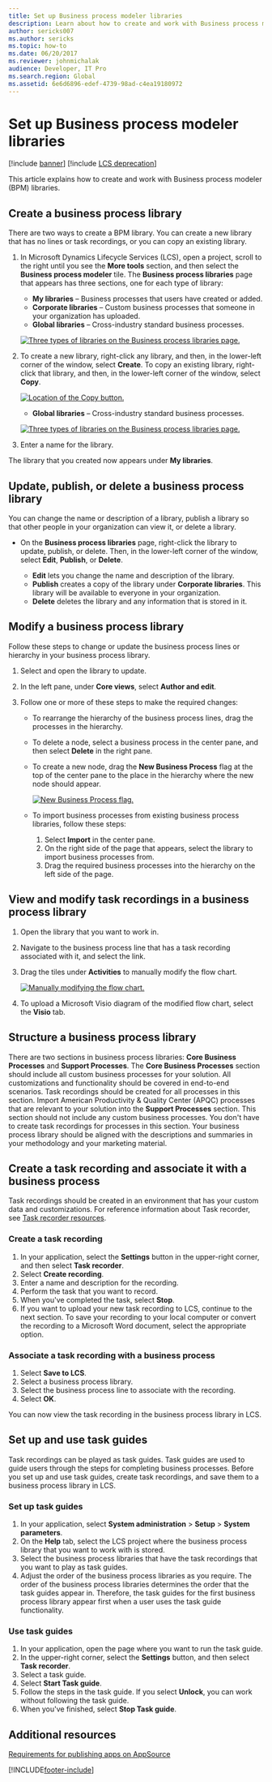 ```yaml
---
title: Set up Business process modeler libraries
description: Learn about how to create and work with Business process modeler (BPM) libraries, including an outline on how to update, publish, or delete a business process library.
author: sericks007
ms.author: sericks
ms.topic: how-to
ms.date: 06/20/2017
ms.reviewer: johnmichalak
audience: Developer, IT Pro
ms.search.region: Global
ms.assetid: 6e6d6896-edef-4739-98ad-c4ea19180972
---
```


# Set up Business process modeler libraries

[!include [banner](../includes/banner.md)]
[!include [LCS deprecation](../includes/lcs-deprecation.md)]


This article explains how to create and work with Business process modeler (BPM) libraries.

## Create a business process library

There are two ways to create a BPM library. You can create a new library that has no lines or task recordings, or you can copy an existing library.

1.  In Microsoft Dynamics Lifecycle Services (LCS), open a project, scroll to the right until you see the **More tools** section, and then select the **Business process modeler** tile. The **Business process libraries** page that appears has three sections, one for each type of library:

    -   **My libraries** – Business processes that users have created or added.
    -   **Corporate libraries** – Custom business processes that someone in your organization has uploaded.
    -   **Global libraries** – Cross-industry standard business processes.

    [![Three types of libraries on the Business process libraries page.](./media/bpm_02.png)](./media/bpm_02.png)

2.  To create a new library, right-click any library, and then, in the lower-left corner of the window, select **Create**. To copy an existing library, right-click that library, and then, in the lower-left corner of the window, select **Copy**.

    [![Location of the Copy button.](./media/bpm_03.png)](./media/bpm_03.png)

    -   **Global libraries** – Cross-industry standard business processes. 
    
    [![Three types of libraries on the Business process libraries page.](./media/bpm_02.png)](./media/bpm_02.png)

3.  Enter a name for the library.

The library that you created now appears under **My libraries**.

## Update, publish, or delete a business process library
You can change the name or description of a library, publish a library so that other people in your organization can view it, or delete a library.

-   On the **Business process libraries** page, right-click the library to update, publish, or delete. Then, in the lower-left corner of the window, select **Edit**, **Publish**, or **Delete**.

    -   **Edit** lets you change the name and description of the library.
    -   **Publish** creates a copy of the library under **Corporate libraries**. This library will be available to everyone in your organization.
    -   **Delete** deletes the library and any information that is stored in it.

## Modify a business process library
Follow these steps to change or update the business process lines or hierarchy in your business process library.

1.  Select and open the library to update.
2.  In the left pane, under **Core views**, select **Author and edit**.
3.  Follow one or more of these steps to make the required changes:

    -   To rearrange the hierarchy of the business process lines, drag the processes in the hierarchy.
    -   To delete a node, select a business process in the center pane, and then select **Delete** in the right pane.
    -   To create a new node, drag the **New Business Process** flag at the top of the center pane to the place in the hierarchy where the new node should appear.

        [![New Business Process flag.](./media/bpm_06.png)](./media/bpm_06.png)

    -   To import business processes from existing business process libraries, follow these steps:

        1.  Select **Import** in the center pane.
        2.  On the right side of the page that appears, select the library to import business processes from.
        3.  Drag the required business processes into the hierarchy on the left side of the page.

## View and modify task recordings in a business process library
1.  Open the library that you want to work in.
2.  Navigate to the business process line that has a task recording associated with it, and select the link.
3.  Drag the tiles under **Activities** to manually modify the flow chart.

    [![Manually modifying the flow chart.](./media/bpm_09.png)](./media/bpm_09.png)

4.  To upload a Microsoft Visio diagram of the modified flow chart, select the **Visio** tab.

## Structure a business process library
There are two sections in business process libraries: **Core Business Processes** and **Support Processes**. The **Core Business Processes** section should include all custom business processes for your solution. All customizations and functionality should be covered in end-to-end scenarios. Task recordings should be created for all processes in this section. Import American Productivity & Quality Center (APQC) processes that are relevant to your solution into the **Support Processes** section. This section should not include any custom business processes. You don't have to create task recordings for processes in this section. Your business process library should be aligned with the descriptions and summaries in your methodology and your marketing material.

## Create a task recording and associate it with a business process

Task recordings should be created in an environment that has your custom data and customizations. For reference information about Task recorder, see [Task recorder resources](../user-interface/task-recorder.md).

### Create a task recording

1.  In your application, select the **Settings** button in the upper-right corner, and then select **Task recorder**.
2.  Select **Create recording**.
3.  Enter a name and description for the recording.
4.  Perform the task that you want to record.
5.  When you've completed the task, select **Stop**.
6.  If you want to upload your new task recording to LCS, continue to the next section. To save your recording to your local computer or convert the recording to a Microsoft Word document, select the appropriate option.

### Associate a task recording with a business process

1.  Select **Save to LCS**.
2.  Select a business process library.
3.  Select the business process line to associate with the recording.
4.  Select **OK**.

You can now view the task recording in the business process library in LCS.

## Set up and use task guides
Task recordings can be played as task guides. Task guides are used to guide users through the steps for completing business processes. Before you set up and use task guides, create task recordings, and save them to a business process library in LCS.

### Set up task guides

1.  In your application, select **System administration** &gt; **Setup** &gt; **System parameters**.
2.  On the **Help** tab, select the LCS project where the business process library that you want to work with is stored.
3.  Select the business process libraries that have the task recordings that you want to play as task guides.
4.  Adjust the order of the business process libraries as you require. The order of the business process libraries determines the order that the task guides appear in. Therefore, the task guides for the first business process library appear first when a user uses the task guide functionality.

### Use task guides

1.  In your application, open the page where you want to run the task guide.
2.  In the upper-right corner, select the **Settings** button, and then select **Task recorder**.
3.  Select a task guide.
4.  Select **Start Task guide**.
5.  Follow the steps in the task guide. If you select **Unlock**, you can work without following the task guide.
6.  When you've finished, select **Stop Task guide**.

## Additional resources

[Requirements for publishing apps on AppSource](lcs-solutions-app-source.md)


[!INCLUDE[footer-include](../../../includes/footer-banner.md)]
